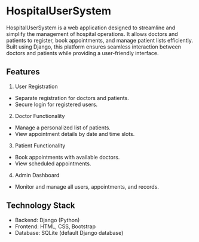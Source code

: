 # HospitalUserSystem

HospitalUserSystem is a web application designed to streamline and simplify the management of hospital operations. It allows doctors and patients to register, book appointments, and manage patient lists efficiently. Built using Django, this platform ensures seamless interaction between doctors and patients while providing a user-friendly interface.

## Features
1. User Registration

- Separate registration for doctors and patients.
- Secure login for registered users.

2. Doctor Functionality

- Manage a personalized list of patients.
- View appointment details by date and time slots.

3. Patient Functionality

- Book appointments with available doctors.
- View scheduled appointments.

4. Admin Dashboard

- Monitor and manage all users, appointments, and records.

## Technology Stack
- Backend: Django (Python)
- Frontend: HTML, CSS, Bootstrap
- Database: SQLite (default Django database)
